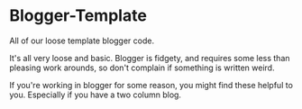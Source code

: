 Blogger-Template
================

All of our loose template blogger code.

It's all very loose and basic. Blogger is fidgety, and requires some less than pleasing work arounds, so don't complain
if something is written weird.

If you're working in blogger for some reason, you might find these helpful to you.
Especially if you have a two column blog.

